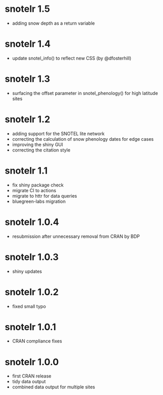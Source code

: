 # snotelr 1.5

* adding snow depth as a return variable

# snotelr 1.4

* update snotel_info() to reflect new CSS (by @dfosterhill)

# snotelr 1.3

* surfacing the offset parameter in snotel_phenology() for high latitude sites

# snotelr 1.2

* adding support for the SNOTEL lite network
* correcting the calculation of snow phenology dates for edge cases
* improving the shiny GUI
* correcting the citation style

# snotelr 1.1

* fix shiny package check
* migrate CI to actions
* migrate to httr for data queries
* bluegreen-labs migration

# snotelr 1.0.4

* resubmission after unnecessary removal from CRAN by BDP

# snotelr 1.0.3

* shiny updates

# snotelr 1.0.2

* fixed small typo

# snotelr 1.0.1

* CRAN compliance fixes

# snotelr 1.0.0

* first CRAN release
* tidy data output
* combined data output for multiple sites
